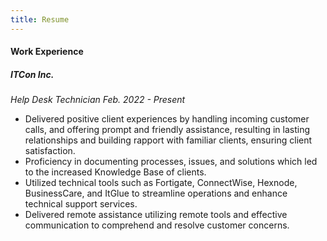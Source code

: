 ```yaml
---
title: Resume
---
```

#### Work Experience
##### ITCon Inc.
*Help Desk Technician*
*Feb. 2022 - Present*
- Delivered positive client experiences by handling incoming customer calls, and offering prompt and friendly assistance, resulting in lasting relationships and building rapport with familiar clients, ensuring client satisfaction.
- Proficiency in documenting processes, issues, and solutions which led to the increased Knowledge Base of clients.
- Utilized technical tools such as Fortigate, ConnectWise, Hexnode, BusinessCare, and ItGlue to streamline operations and enhance technical support services.
- Delivered remote assistance utilizing remote tools and effective communication to comprehend and resolve customer concerns.